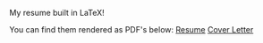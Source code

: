 My resume built in LaTeX!

You can find them rendered as PDF's below:
[Resume](eduardoescot.io/resume-and-coverletter/resume.pdf)
[Cover Letter](eduardoescot.io/resume-and-coverletter/cover_letter.pdf)
